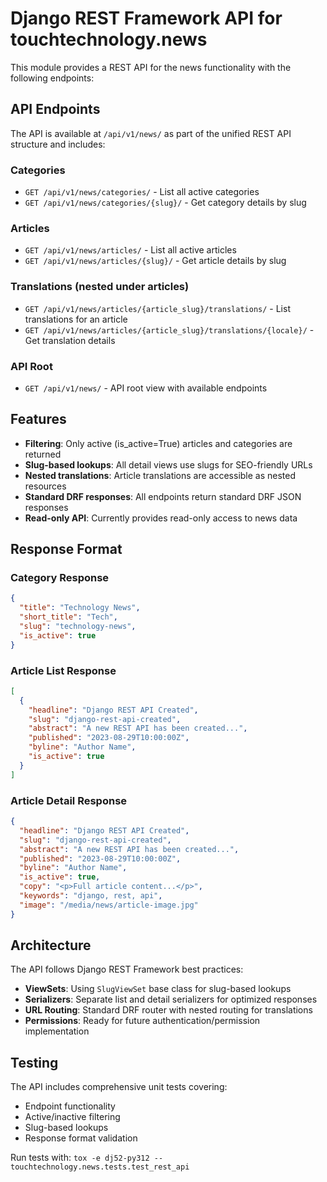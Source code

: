 # Django REST Framework API for touchtechnology.news

This module provides a REST API for the news functionality with the following endpoints:

## API Endpoints

The API is available at `/api/v1/news/` as part of the unified REST API structure and includes:

### Categories
- `GET /api/v1/news/categories/` - List all active categories
- `GET /api/v1/news/categories/{slug}/` - Get category details by slug

### Articles  
- `GET /api/v1/news/articles/` - List all active articles
- `GET /api/v1/news/articles/{slug}/` - Get article details by slug

### Translations (nested under articles)
- `GET /api/v1/news/articles/{article_slug}/translations/` - List translations for an article
- `GET /api/v1/news/articles/{article_slug}/translations/{locale}/` - Get translation details

### API Root
- `GET /api/v1/news/` - API root view with available endpoints

## Features

- **Filtering**: Only active (is_active=True) articles and categories are returned
- **Slug-based lookups**: All detail views use slugs for SEO-friendly URLs
- **Nested translations**: Article translations are accessible as nested resources
- **Standard DRF responses**: All endpoints return standard DRF JSON responses
- **Read-only API**: Currently provides read-only access to news data

## Response Format

### Category Response
```json
{
  "title": "Technology News",
  "short_title": "Tech",
  "slug": "technology-news", 
  "is_active": true
}
```

### Article List Response
```json
[
  {
    "headline": "Django REST API Created",
    "slug": "django-rest-api-created",
    "abstract": "A new REST API has been created...",
    "published": "2023-08-29T10:00:00Z",
    "byline": "Author Name",
    "is_active": true
  }
]
```

### Article Detail Response  
```json
{
  "headline": "Django REST API Created",
  "slug": "django-rest-api-created", 
  "abstract": "A new REST API has been created...",
  "published": "2023-08-29T10:00:00Z",
  "byline": "Author Name",
  "is_active": true,
  "copy": "<p>Full article content...</p>",
  "keywords": "django, rest, api",
  "image": "/media/news/article-image.jpg"
}
```

## Architecture

The API follows Django REST Framework best practices:

- **ViewSets**: Using `SlugViewSet` base class for slug-based lookups
- **Serializers**: Separate list and detail serializers for optimized responses  
- **URL Routing**: Standard DRF router with nested routing for translations
- **Permissions**: Ready for future authentication/permission implementation

## Testing

The API includes comprehensive unit tests covering:
- Endpoint functionality
- Active/inactive filtering
- Slug-based lookups
- Response format validation

Run tests with: `tox -e dj52-py312 -- touchtechnology.news.tests.test_rest_api`